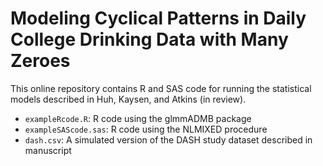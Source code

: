 Modeling Cyclical Patterns in Daily College Drinking Data with Many Zeroes
==========================================================================

This online repository contains R and SAS code for running the statistical models described in Huh, Kaysen, and Atkins (in review).

* `exampleRcode.R`: R code using the glmmADMB package
* `exampleSAScode.sas`: R code using the NLMIXED procedure
* `dash.csv`: A simulated version of the DASH study dataset described in manuscript
